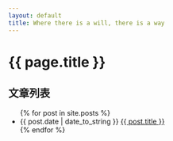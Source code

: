 ```yaml
---
layout: default
title: Where there is a will, there is a way
---
```

# {{ page.title }}
## 文章列表

<ul>
    {% for post in site.posts %}
      <li>{{ post.date | date_to_string }} <a href="{{ post.url }}">{{ post.title }}</a></li>
    {% endfor %}
</ul>
